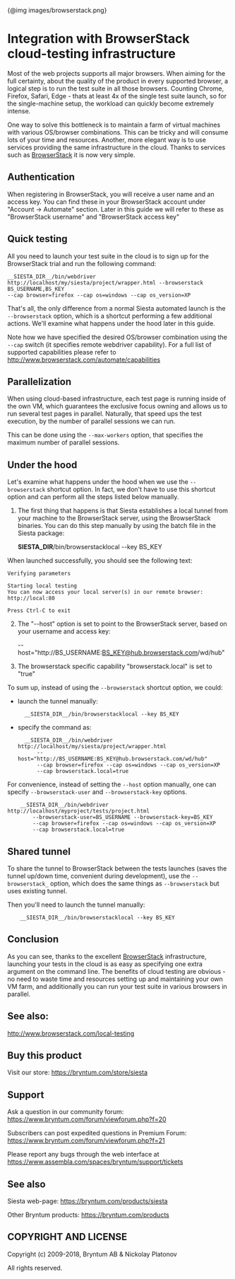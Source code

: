 {@img images/browserstack.png}

Integration with BrowserStack cloud-testing infrastructure 
==========================================================

Most of the web projects supports all major browsers. When aiming for the full certainty, about the quality of the product in every supported browser,
a logical step is to run the test suite in all those browsers. Counting Chrome, Firefox, Safari, Edge - thats at least 4x 
of the single test suite launch, so for the single-machine setup, the workload can quickly become extremely intense. 

One way to solve this bottleneck is to maintain a farm of virtual machines with various OS/browser combinations.
This can be tricky and will consume lots of your time and resources. Another, more elegant way is to use services 
providing the same infrastructure in the cloud. Thanks to services such as [BrowserStack](http://www.browserstack.com/) it is now very simple.


Authentication
--------------

When registering in BrowserStack, you will receive a user name and an access key. You can find these in your BrowserStack account
under "Account -> Automate" section. Later in this guide we will refer to these as "BrowserStack username" and "BrowserStack access key"


Quick testing
------- 

All you need to launch your test suite in the cloud is to sign up for the BrowserStack trial and run the following command:

    __SIESTA_DIR__/bin/webdriver http://localhost/my/siesta/project/wrapper.html --browserstack BS_USERNAME,BS_KEY 
    --cap browser=firefox --cap os=windows --cap os_version=XP
    
That's all, the only difference from a normal Siesta automated launch is the `--browserstack` option, which is a shortcut performing
a few additional actions. We'll examine what happens under the hood later in this guide.

Note how we have specified the desired OS/browser combination using the `--cap` switch (it specifies remote webdriver capability).
For a full list of supported capabilities please refer to <http://www.browserstack.com/automate/capabilities>

Parallelization
---------------

When using cloud-based infrastructure, each test page is running inside of the own VM, which guarantees the exclusive focus owning 
and allows us to run several test pages in parallel. Naturally, that speed ups the test execution, by the number of parallel sessions
we can run.

This can be done using the `--max-workers` option, that specifies the maximum number of parallel sessions.


Under the hood
-------------

Let's examine what happens under the hood when we use the  `--browserstack` shortcut option. In fact, we don't have to use this shortcut
option and can perform all the steps listed below manually.

1) The first thing that happens is that Siesta establishes a local tunnel from your machine to the BrowserStack server, using the BrowserStack binaries.
You can do this step manually by using the batch file in the Siesta package:

     __SIESTA_DIR__/bin/browserstacklocal --key BS_KEY

When launched successfully, you should see the following text:

    Verifying parameters
    
    Starting local testing
    You can now access your local server(s) in our remote browser:
    http://local:80
    
    Press Ctrl-C to exit
 
2) The "--host" option is set to point to the BrowserStack server, based on your username and access key:

    --host="http://BS_USERNAME:BS_KEY@hub.browserstack.com/wd/hub"
    
3) The browserstack specific capability "browserstack.local" is set to "true"

To sum up, instead of using the `--browserstack` shortcut option, we could:

- launch the tunnel manually: 

        __SIESTA_DIR__/bin/browserstacklocal --key BS_KEY
    
- specify the command as:
    
        __SIESTA_DIR__/bin/webdriver http://localhost/my/siesta/project/wrapper.html 
            --host="http://BS_USERNAME:BS_KEY@hub.browserstack.com/wd/hub" 
            --cap browser=firefox --cap os=windows --cap os_version=XP 
            --cap browserstack.local=true
    
For convenience, instead of setting the `--host` option manually, one can specify `--browserstack-user` and `--browserstack-key` options.

        __SIESTA_DIR__/bin/webdriver http://localhost/myproject/tests/project.html 
            --browserstack-user=BS_USERNAME --browserstack-key=BS_KEY
            --cap browser=firefox --cap os=windows --cap os_version=XP 
            --cap browserstack.local=true

Shared tunnel
-------------

To share the tunnel to BrowserStack between the tests launches (saves the tunnel up/down time, convenient during development), use the 
`--browserstack_` option, which does the same things as `--browserstack` but uses existing tunnel.  

Then you'll need to launch the tunnel manually: 

        __SIESTA_DIR__/bin/browserstacklocal --key BS_KEY

Conclusion
----------

As you can see, thanks to the excellent [BrowserStack](http://www.browserstack.com) infrastructure, launching your tests in the cloud is as easy as specifying
one extra argument on the command line. The benefits of cloud testing are obvious - no need to waste time and resources setting up and maintaining your own VM farm, 
and additionally you can run your test suite in various browsers in parallel. 

See also:
---------

<http://www.browserstack.com/local-testing>

Buy this product
---------

Visit our store: <https://bryntum.com/store/siesta>

Support
---------

Ask a question in our community forum: <https://www.bryntum.com/forum/viewforum.php?f=20>

Subscribers can post expedited questions in Premium Forum: <https://www.bryntum.com/forum/viewforum.php?f=21>

Please report any bugs through the web interface at <https://www.assembla.com/spaces/bryntum/support/tickets>


See also
---------

Siesta web-page: <https://bryntum.com/products/siesta>

Other Bryntum products: <https://bryntum.com/products>


COPYRIGHT AND LICENSE
---------

Copyright (c) 2009-2018, Bryntum AB & Nickolay Platonov

All rights reserved.